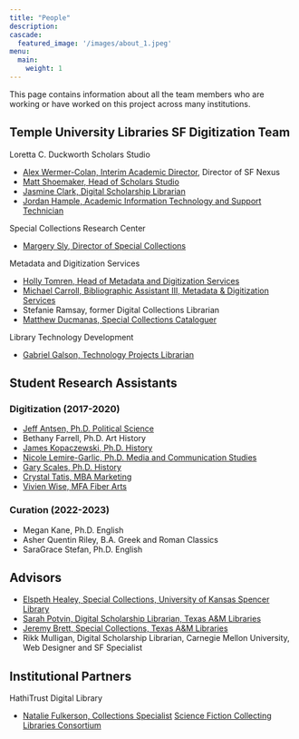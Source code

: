 ```yaml
---
title: "People"
description: 
cascade:
  featured_image: '/images/about_1.jpeg'
menu:
  main:
    weight: 1
---
```


This page contains information about all the team members who are working or have worked on this project across many institutions.

## Temple University Libraries SF Digitization Team

Loretta C. Duckworth Scholars Studio
* [Alex Wermer-Colan, Interim Academic Director](https://library.temple.edu/people/alex-wermer-colan-ph-d), Director of SF Nexus
* [Matt Shoemaker, Head of Scholars Studio](https://library.temple.edu/people/jasmine-clark)
* [Jasmine Clark, Digital Scholarship Librarian](https://library.temple.edu/people/jasmine-clark)
* [Jordan Hample, Academic Information Technology and Support Technician](https://library.temple.edu/people/jordan-hample)

Special Collections Research Center
* [Margery Sly, Director of Special Collections](https://library.temple.edu/people/margery-n-sly) 

Metadata and Digitization Services
* [Holly Tomren, Head of Metadata and Digitization Services](https://library.temple.edu/people/holly-tomren)
* [Michael Carroll, Bibliographic Assistant III, Metadata & Digitization Services](https://library.temple.edu/people/michael-carroll)
* Stefanie Ramsay, former Digital Collections Librarian
* [Matthew Ducmanas, Special Collections Cataloguer](https://library.temple.edu/people/matthew-ducmanas) 

Library Technology Development
* [Gabriel Galson, Technology Projects Librarian](https://library.temple.edu/people/gabe-galson)

## Student Research Assistants 

### Digitization (2017-2020)
* [Jeff Antsen, Ph.D. Political Science](https://liberalarts.temple.edu/academics/faculty/antsen-jeff)
* Bethany Farrell, Ph.D. Art History
* [James Kopaczewski, Ph.D. History](https://jameskopaczewski.com)
* [Nicole Lemire-Garlic, Ph.D. Media and Communication Studies](https://klein.temple.edu/student/nicole-lemire-garlic)
* [Gary Scales, Ph.D. History](http://www.urbandigitalhistory.com)
* [Crystal Tatis, MBA Marketing](https://sites.temple.edu/tudsc/crystal-tatis-profile-picture/)
* [Vivien Wise, MFA Fiber Arts](https://www.vivienwise.com)

### Curation (2022-2023)
* Megan Kane, Ph.D. English
* Asher Quentin Riley, B.A. Greek and Roman Classics
* SaraGrace Stefan, Ph.D. English

## Advisors
* [Elspeth Healey, Special Collections, University of Kansas Spencer Library](https://lib.ku.edu/elspeth-healey)
* [Sarah Potvin, Digital Scholarship Librarian, Texas A&M Libraries](https://library.tamu.edu/directory/people/spotvin)
* [Jeremy Brett, Special Collections, Texas A&M Libraries](https://cushing.library.tamu.edu/collecting/scifi.html)
* Rikk Mulligan, Digital Scholarship Librarian, Carnegie Mellon University, Web Designer and SF Specialist

## Institutional Partners
HathiTrust Digital Library
* [Natalie Fulkerson, Collections Specialist](https://www.lib.umich.edu/users/nfulkers)
[Science Fiction Collecting Libraries Consortium](http://sfspecialcollections.pbworks.com/w/page/75733229/D)


